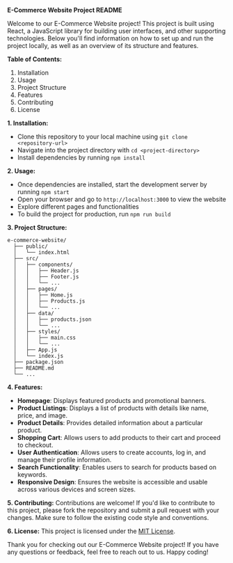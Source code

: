 **E-Commerce Website Project README**

Welcome to our E-Commerce Website project! This project is built using React, a JavaScript library for building user interfaces, and other supporting technologies. Below you'll find information on how to set up and run the project locally, as well as an overview of its structure and features.

**Table of Contents:**
1. Installation
2. Usage
3. Project Structure
4. Features
5. Contributing
6. License

**1. Installation:**
- Clone this repository to your local machine using `git clone <repository-url>`
- Navigate into the project directory with `cd <project-directory>`
- Install dependencies by running `npm install`

**2. Usage:**
- Once dependencies are installed, start the development server by running `npm start`
- Open your browser and go to `http://localhost:3000` to view the website
- Explore different pages and functionalities
- To build the project for production, run `npm run build`

**3. Project Structure:**
```
e-commerce-website/
  ├── public/
  │   └── index.html
  ├── src/
  │   ├── components/
  │   │   ├── Header.js
  │   │   ├── Footer.js
  │   │   └── ...
  │   ├── pages/
  │   │   ├── Home.js
  │   │   ├── Products.js
  │   │   └── ...
  │   ├── data/
  │   │   ├── products.json
  │   │   └── ...
  │   ├── styles/
  │   │   ├── main.css
  │   │   └── ...
  │   ├── App.js
  │   └── index.js
  ├── package.json
  ├── README.md
  └── ...
```

**4. Features:**
- **Homepage**: Displays featured products and promotional banners.
- **Product Listings**: Displays a list of products with details like name, price, and image.
- **Product Details**: Provides detailed information about a particular product.
- **Shopping Cart**: Allows users to add products to their cart and proceed to checkout.
- **User Authentication**: Allows users to create accounts, log in, and manage their profile information.
- **Search Functionality**: Enables users to search for products based on keywords.
- **Responsive Design**: Ensures the website is accessible and usable across various devices and screen sizes.

**5. Contributing:**
Contributions are welcome! If you'd like to contribute to this project, please fork the repository and submit a pull request with your changes. Make sure to follow the existing code style and conventions.

**6. License:**
This project is licensed under the [MIT License](https://opensource.org/licenses/MIT).

Thank you for checking out our E-Commerce Website project! If you have any questions or feedback, feel free to reach out to us. Happy coding!